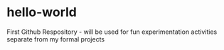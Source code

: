 # hello-world
First Github Respository - will be used for fun experimentation activities separate from my formal projects
